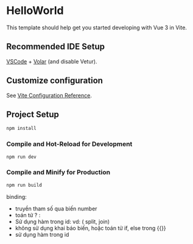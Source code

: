 # HelloWorld

This template should help get you started developing with Vue 3 in Vite.

## Recommended IDE Setup

[VSCode](https://code.visualstudio.com/) + [Volar](https://marketplace.visualstudio.com/items?itemName=Vue.volar) (and disable Vetur).

## Customize configuration

See [Vite Configuration Reference](https://vitejs.dev/config/).

## Project Setup

```sh
npm install
```

### Compile and Hot-Reload for Development

```sh
npm run dev
```

### Compile and Minify for Production

```sh
npm run build
```

binding:

- truyền tham số qua biến number
- toán tử ? :
- Sử dụng hàm trong id: vd: ( split, join)
- không sử dụng khai báo biến, hoặc toán tử if, else trong {{}}
- sử dụng hàm trong id
